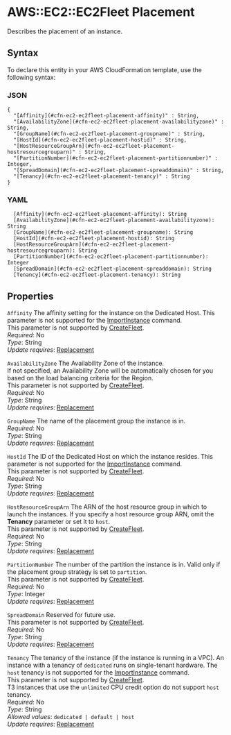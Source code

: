 # AWS::EC2::EC2Fleet Placement<a name="aws-properties-ec2-ec2fleet-placement"></a>

Describes the placement of an instance\.

## Syntax<a name="aws-properties-ec2-ec2fleet-placement-syntax"></a>

To declare this entity in your AWS CloudFormation template, use the following syntax:

### JSON<a name="aws-properties-ec2-ec2fleet-placement-syntax.json"></a>

```
{
  "[Affinity](#cfn-ec2-ec2fleet-placement-affinity)" : String,
  "[AvailabilityZone](#cfn-ec2-ec2fleet-placement-availabilityzone)" : String,
  "[GroupName](#cfn-ec2-ec2fleet-placement-groupname)" : String,
  "[HostId](#cfn-ec2-ec2fleet-placement-hostid)" : String,
  "[HostResourceGroupArn](#cfn-ec2-ec2fleet-placement-hostresourcegrouparn)" : String,
  "[PartitionNumber](#cfn-ec2-ec2fleet-placement-partitionnumber)" : Integer,
  "[SpreadDomain](#cfn-ec2-ec2fleet-placement-spreaddomain)" : String,
  "[Tenancy](#cfn-ec2-ec2fleet-placement-tenancy)" : String
}
```

### YAML<a name="aws-properties-ec2-ec2fleet-placement-syntax.yaml"></a>

```
  [Affinity](#cfn-ec2-ec2fleet-placement-affinity): String
  [AvailabilityZone](#cfn-ec2-ec2fleet-placement-availabilityzone): String
  [GroupName](#cfn-ec2-ec2fleet-placement-groupname): String
  [HostId](#cfn-ec2-ec2fleet-placement-hostid): String
  [HostResourceGroupArn](#cfn-ec2-ec2fleet-placement-hostresourcegrouparn): String
  [PartitionNumber](#cfn-ec2-ec2fleet-placement-partitionnumber): Integer
  [SpreadDomain](#cfn-ec2-ec2fleet-placement-spreaddomain): String
  [Tenancy](#cfn-ec2-ec2fleet-placement-tenancy): String
```

## Properties<a name="aws-properties-ec2-ec2fleet-placement-properties"></a>

`Affinity`  <a name="cfn-ec2-ec2fleet-placement-affinity"></a>
The affinity setting for the instance on the Dedicated Host\. This parameter is not supported for the [ImportInstance](https://docs.aws.amazon.com/AWSEC2/latest/APIReference/API_ImportInstance.html) command\.  
This parameter is not supported by [CreateFleet](https://docs.aws.amazon.com/AWSEC2/latest/APIReference/API_CreateFleet)\.  
*Required*: No  
*Type*: String  
*Update requires*: [Replacement](https://docs.aws.amazon.com/AWSCloudFormation/latest/UserGuide/using-cfn-updating-stacks-update-behaviors.html#update-replacement)

`AvailabilityZone`  <a name="cfn-ec2-ec2fleet-placement-availabilityzone"></a>
The Availability Zone of the instance\.  
If not specified, an Availability Zone will be automatically chosen for you based on the load balancing criteria for the Region\.  
This parameter is not supported by [CreateFleet](https://docs.aws.amazon.com/AWSEC2/latest/APIReference/API_CreateFleet)\.  
*Required*: No  
*Type*: String  
*Update requires*: [Replacement](https://docs.aws.amazon.com/AWSCloudFormation/latest/UserGuide/using-cfn-updating-stacks-update-behaviors.html#update-replacement)

`GroupName`  <a name="cfn-ec2-ec2fleet-placement-groupname"></a>
The name of the placement group the instance is in\.  
*Required*: No  
*Type*: String  
*Update requires*: [Replacement](https://docs.aws.amazon.com/AWSCloudFormation/latest/UserGuide/using-cfn-updating-stacks-update-behaviors.html#update-replacement)

`HostId`  <a name="cfn-ec2-ec2fleet-placement-hostid"></a>
The ID of the Dedicated Host on which the instance resides\. This parameter is not supported for the [ImportInstance](https://docs.aws.amazon.com/AWSEC2/latest/APIReference/API_ImportInstance.html) command\.  
This parameter is not supported by [CreateFleet](https://docs.aws.amazon.com/AWSEC2/latest/APIReference/API_CreateFleet)\.  
*Required*: No  
*Type*: String  
*Update requires*: [Replacement](https://docs.aws.amazon.com/AWSCloudFormation/latest/UserGuide/using-cfn-updating-stacks-update-behaviors.html#update-replacement)

`HostResourceGroupArn`  <a name="cfn-ec2-ec2fleet-placement-hostresourcegrouparn"></a>
The ARN of the host resource group in which to launch the instances\. If you specify a host resource group ARN, omit the **Tenancy** parameter or set it to `host`\.  
This parameter is not supported by [CreateFleet](https://docs.aws.amazon.com/AWSEC2/latest/APIReference/API_CreateFleet)\.  
*Required*: No  
*Type*: String  
*Update requires*: [Replacement](https://docs.aws.amazon.com/AWSCloudFormation/latest/UserGuide/using-cfn-updating-stacks-update-behaviors.html#update-replacement)

`PartitionNumber`  <a name="cfn-ec2-ec2fleet-placement-partitionnumber"></a>
The number of the partition the instance is in\. Valid only if the placement group strategy is set to `partition`\.  
This parameter is not supported by [CreateFleet](https://docs.aws.amazon.com/AWSEC2/latest/APIReference/API_CreateFleet)\.  
*Required*: No  
*Type*: Integer  
*Update requires*: [Replacement](https://docs.aws.amazon.com/AWSCloudFormation/latest/UserGuide/using-cfn-updating-stacks-update-behaviors.html#update-replacement)

`SpreadDomain`  <a name="cfn-ec2-ec2fleet-placement-spreaddomain"></a>
Reserved for future use\.  
This parameter is not supported by [CreateFleet](https://docs.aws.amazon.com/AWSEC2/latest/APIReference/API_CreateFleet)\.  
*Required*: No  
*Type*: String  
*Update requires*: [Replacement](https://docs.aws.amazon.com/AWSCloudFormation/latest/UserGuide/using-cfn-updating-stacks-update-behaviors.html#update-replacement)

`Tenancy`  <a name="cfn-ec2-ec2fleet-placement-tenancy"></a>
The tenancy of the instance \(if the instance is running in a VPC\)\. An instance with a tenancy of `dedicated` runs on single\-tenant hardware\. The `host` tenancy is not supported for the [ImportInstance](https://docs.aws.amazon.com/AWSEC2/latest/APIReference/API_ImportInstance.html) command\.  
This parameter is not supported by [CreateFleet](https://docs.aws.amazon.com/AWSEC2/latest/APIReference/API_CreateFleet)\.  
T3 instances that use the `unlimited` CPU credit option do not support `host` tenancy\.  
*Required*: No  
*Type*: String  
*Allowed values*: `dedicated | default | host`  
*Update requires*: [Replacement](https://docs.aws.amazon.com/AWSCloudFormation/latest/UserGuide/using-cfn-updating-stacks-update-behaviors.html#update-replacement)